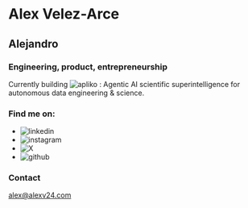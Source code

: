 # Alex Velez-Arce
## Alejandro
### Engineering, product, entrepreneurship

Currently building ![apliko](https://apliko.io/) : Agentic AI scientific superintelligence for autonomous data engineering & science.

### Find me on:
- ![linkedin](https://www.linkedin.com/in/avelezarce/)
- ![instagram](https://www.instagram.com/avelezarce/)
- ![X](https://x.com/avelezarce)
- ![github](https://github.com/amva13)

### Contact
alex@alexv24.com
